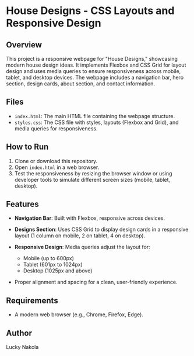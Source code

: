# House Designs - CSS Layouts and Responsive Design

## Overview
This project is a responsive webpage for "House Designs," showcasing modern house design ideas. It implements Flexbox and CSS Grid for layout design and uses media queries to ensure responsiveness across mobile, tablet, and desktop devices. The webpage includes a navigation bar, hero section, design cards, about section, and contact information.

## Files
- `index.html`: The main HTML file containing the webpage structure.
- `styles.css`: The CSS file with styles, layouts (Flexbox and Grid), and media queries for responsiveness.

## How to Run
1. Clone or download this repository.
2. Open `index.html` in a web browser.
3. Test the responsiveness by resizing the browser window or using developer tools to simulate different screen sizes (mobile, tablet, desktop).

## Features
- **Navigation Bar**: Built with Flexbox, responsive across devices.
- **Designs Section**: Uses CSS Grid to display design cards in a responsive layout (1 column on mobile, 2 on tablet, 4 on desktop).

- **Responsive Design**: Media queries adjust the layout for:
  - Mobile (up to 600px)
  - Tablet (601px to 1024px)
  - Desktop (1025px and above)
- Proper alignment and spacing for a clean, user-friendly experience.

## Requirements
- A modern web browser (e.g., Chrome, Firefox, Edge).

## Author
Lucky Nakola